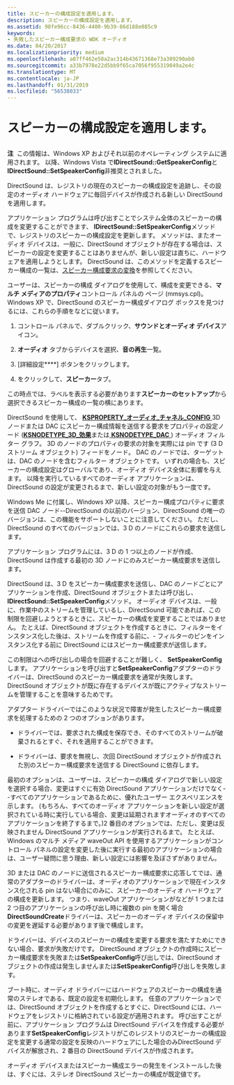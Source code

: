 ```yaml
---
title: スピーカーの構成設定を適用します。
description: スピーカーの構成設定を適用します。
ms.assetid: 98fe96cc-8436-4400-9b39-86d188e085c9
keywords:
- 失敗したスピーカー構成要求の WDK オーディオ
ms.date: 04/20/2017
ms.localizationpriority: medium
ms.openlocfilehash: a07ff462e58a2ac314b43671368e73a309290ab0
ms.sourcegitcommit: a33b7978e22d5bb9f65ca7056f955319049a2e4c
ms.translationtype: MT
ms.contentlocale: ja-JP
ms.lasthandoff: 01/31/2019
ms.locfileid: "56538033"
---
```

# <a name="applying-speaker-configuration-settings"></a>スピーカーの構成設定を適用します。


## <span id="applying_speaker_configuration_settings"></span><span id="APPLYING_SPEAKER_CONFIGURATION_SETTINGS"></span>


**注**  この情報は、Windows XP およびそれ以前のオペレーティング システムに適用されます。 以降、Windows Vista で**IDirectSound::GetSpeakerConfig**と**IDirectSound::SetSpeakerConfig**非推奨とされました。

 

DirectSound は、レジストリの現在のスピーカーの構成設定を追跡し、その設定のオーディオ ハードウェアに毎回デバイスが作成される新しい DirectSound を適用します。

アプリケーション プログラムは呼び出すことでシステム全体のスピーカーの構成を変更することができます、 **IDirectSound::SetSpeakerConfig**メソッドで、レジストリのスピーカーの構成設定を更新します。 メソッドは、またオーディオ デバイスは、一般に、DirectSound オブジェクトが存在する場合は、スピーカーの設定を変更することはありませんが、新しい設定は直ちに、ハードウェアを適用しようとします。 DirectSound は、このメソッドを定義するスピーカー構成の一覧は、[スピーカー構成要求の変換](translating-speaker-configuration-requests.md)を参照してください。

ユーザーは、スピーカーの構成 ダイアログを使用して、構成を変更できる、**マルチ メディアのプロパティ**コントロール パネルの ページ (mmsys.cpl)。 Windows XP で、DirectSound のスピーカー構成ダイアログ ボックスを見つけるには、これらの手順をなどに従います。

1.  コントロール パネルで、ダブルクリック、**サウンドとオーディオ デバイス**アイコン。

2.  **オーディオ** タブからデバイスを選択、**音の再生**一覧。

3.  [詳細設定****] ボタンをクリックします。

4.  をクリックして、**スピーカー**タブ。

この時点では、ラベルを表示する必要があります**スピーカーのセットアップ**から選択できるスピーカー構成の一覧の横にあります。

DirectSound を使用して、 [ **KSPROPERTY\_オーディオ\_チャネル\_CONFIG** ](https://msdn.microsoft.com/library/windows/hardware/ff537250) 3D ノードまたは DAC にスピーカー構成情報を送信する要求をプロパティの設定ノード ([**KSNODETYPE\_3D\_効果**](https://msdn.microsoft.com/library/windows/hardware/ff537148)または[ **KSNODETYPE\_DAC** ](https://msdn.microsoft.com/library/windows/hardware/ff537158)) オーディオ フィルター グラフ。 3D のノードのプロパティの要求の対象を実際には pin です (3 D ストリーム オブジェクト) フィードをノード。 DAC のノードでは、ターゲットは、DAC のノードを含むフィルター オブジェクトです。 いずれの場合も、スピーカーの構成設定はグローバルであり、オーディオ デバイス全体に影響を与えます。 以降を実行しているすべてのオーディオ アプリケーションは、DirectSound の設定が変更されるまで、新しい設定の対象がもう一度です。

Windows Me に付属し、Windows XP 以降、スピーカー構成プロパティに要求を送信 DAC ノード--DirectSound の以前のバージョン、DirectSound の唯一のバージョンは、この機能をサポートしないことに注意してください。 ただし、DirectSound のすべてのバージョンでは、3 D のノードにこれらの要求を送信します。

アプリケーション プログラムには、3 D の 1 つ以上のノードが作成、DirectSound は作成する最初の 3D ノードにのみスピーカー構成要求を送信します。

DirectSound は、3 D をスピーカー構成要求を送信し、DAC のノードごとにアプリケーションを作成、DirectSound オブジェクトまたは呼び出し、 **IDirectSound::SetSpeakerConfig**メソッド。 オーディオ デバイスは、一般に、作業中のストリームを管理しているし、DirectSound 可能であれば、この制限を回避しようとするときに、スピーカーの構成を変更することではありません。 たとえば、DirectSound オブジェクトを作成するときに、フィルターをインスタンス化した後は、ストリームを作成する前に、- フィルターのピンをインスタンス化する前に DirectSound にはスピーカー構成要求が送信します。

この制限はへの呼び出しの場合を回避することが難しく、 **SetSpeakerConfig**します。 アプリケーションを呼び出すと**SetSpeakerConfig**アダプターのドライバーは、DirectSound のスピーカー構成要求を通常が失敗します。 DirectSound オブジェクトが既に存在するデバイスが既にアクティブなストリームを管理することを意味するためです。

アダプター ドライバーではこのような状況で障害が発生したスピーカー構成要求を処理するための 2 つのオプションがあります。

-   ドライバーでは、要求された構成を保存でき、そのすべてのストリームが破棄されるとすぐ、それを適用することができます。

-   ドライバーは、要求を無視し、次回 DirectSound オブジェクトが作成された別のスピーカー構成要求を送信する DirectSound に依存します。

最初のオプションは、ユーザーは、スピーカーの構成 ダイアログで新しい設定を選択する場合、変更はすぐに有効 DirectSound アプリケーションだけでなく--すべてのアプリケーションであるために、優れたユーザー エクスペリエンスを示します。 (もちろん、すべてのオーディオ アプリケーションを新しい設定が選択されている時に実行している場合、変更は延期されますオーディオのすべてのアプリケーションを終了するまで。)2 番目のオプションでは、ただし、変更は反映されません DirectSound アプリケーションが実行されるまで。 たとえば、Windows のマルチ メディア waveOut API を使用するアプリケーションがコントロール パネルの設定を変更した後に実行する最初のアプリケーションの場合は、ユーザー疑問に思う理由、新しい設定には影響を及ぼさずがありません。

3D または DAC のノードに送信されるスピーカー構成要求に応答してでは、通常のアダプターのドライバーは、オーディオのアプリケーションで現在インスタンス化される pin はない場合にのみに、スピーカーのオーディオ ハードウェアの構成を更新します。 つまり、waveOut アプリケーションがなどが 1 つまたは 2 つ目のアプリケーションの呼び出し時に複数の pin を開く場合**DirectSoundCreate**ドライバーは、スピーカーのオーディオ デバイスの保留中の変更を遅延する必要があります後で構成します。

ドライバーは、デバイスのスピーカーの構成を変更する要求を満たすためにできない場合、要求が失敗だけです。 DirectSound オブジェクトの作成時にスピーカー構成要求を失敗または**SetSpeakerConfig**呼び出しでは、DirectSound オブジェクトの作成は発生しませんまたは**SetSpeakerConfig**呼び出しを失敗します。

ブート時に、オーディオ ドライバーにはハードウェアのスピーカーの構成を通常のステレオである、既定の設定を初期化します。 任意のアプリケーションでは、DirectSound オブジェクトを作成するとすぐに、DirectSound には、ハードウェアをレジストリに格納されている設定が適用されます。 呼び出すことが前に、アプリケーション プログラムは DirectSound デバイスを作成する必要があります**SetSpeakerConfig**レジストリがこのレジストリのスピーカーの構成設定を変更する通常の設定を反映のハードウェアにした場合のみDirectSound デバイスが解放され、2 番目の DirectSound デバイスが作成されます。

オーディオ デバイスまたはスピーカー構成エラーの発生をインストールした後は、すぐには、ステレオ DirectSound スピーカーの構成が既定値です。

 

 




